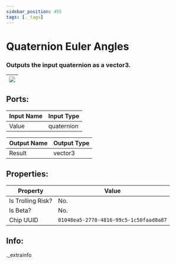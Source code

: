 ```yaml
---
sidebar_position: 455
tags: [._tags]
---
```


# Quaternion Euler Angles


### Outputs the input quaternion as a vector3.

| ![](https://images-ext-2.discordapp.net/external/MPmIaQzlEPmgGWlgi-WxBBXt0Bjv_zWPkg1y1f_sy3s/https/www.recroomcircuits.com/image/circuit/absolute-value?width=206&height=108) |
|-----|

## Ports:

| Input Name | Input Type |
|-----------|-----------|
| Value | quaternion |

| Output Name | Output Type |
|-----------|-----------|
| Result | vector3 |

## Properties:

| Property  | Value |
|-------------------|-----------|
| Is Trolling Risk? | No. |
| Is Beta? | No. |
| Chip UUID | `81048ea5-2778-4816-99c5-1c50faad8a87` |

## Info:
._extrainfo